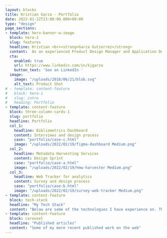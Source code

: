 ```yaml
---
layout: blocks
title: Kristian Garza - Portfolio
date: 2022-01-22T23:00:00.000+00:00
type: "design"
page_sections:
- template: hero-banner-w-image
  block: hero-2
  slug: features
  headline: Kristian <br><strong>Garza Gutierrez</strong>
  content:  As an experienced Product Design Manager and Application Developer, I merge extensive knowledge of technology with a passion for design and service delivery. I have a proven track record in establishing DesignOps processes, leading teams, and developing applications, demonstrating proficiency in a broad range of tools and methodologies. Beyond my professional endeavours, I actively engage with the academic community, exploring the application of Large Language Models (LLMs) for academic metadata schema mapping. I am deeply passionate about open science, data management, and the intersection of technology, design, and academia.
  cta:
    enabled: true
    url: https://www.linkedin.com/in/kjgarza
    button_text: 'See on LinkedIn '
  image:
    image: "/uploads/2018/06/21/blob.svg"
    alt_text: Product Shot
# - template: content-feature
#   block: hero-1
#   slug: intro
#   heading: Portfolio
- template: content-feature
  block: three-column-cards-1
  slug: portfolio
  headline: Portfolio
  col_1:
    headline: Bibliometrics Dashboard
    content: Interviews and design process
    case: "portfolio/case-c.html"
    image: "/uploads/2022/02/19/figma-dashboard Medium.png"
  col_2:
    headline: Metadata Harvesting Services
    content: Design Sprint
    case: "portfolio/case-a.html"
    image: "/uploads/2022/02/19/hmw-harvester Medium.png"
  col_3:
    headline: Web Tracker for analytics
    content: Survey and design process
    case: "portfolio/case-b.html"
    image: "/uploads/2022/02/19/survey-web-tracker Medium.png"
- template: content-feature
  block: tech-stack
  headline: "My Tech Stack"
  content: "Below are some of the technologies I have experience on. This is not an exhaustive list."
- template: content-feature
  block: carousel
  headline: "Published articles"
  content: "Some of my more recent published work on the web"
---
```



